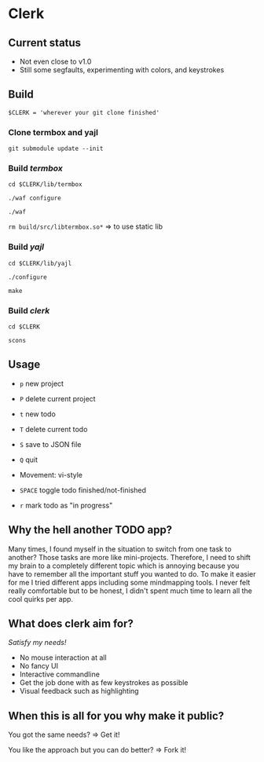 # Clerk

## Current status

* Not even close to v1.0
* Still some segfaults, experimenting with colors, and keystrokes

## Build

`$CLERK = 'wherever your git clone finished'`

### Clone termbox and yajl

`git submodule update --init`

### Build *termbox*

`cd $CLERK/lib/termbox`

`./waf configure`

`./waf`

`rm build/src/libtermbox.so*` => to use static lib

### Build *yajl*

`cd $CLERK/lib/yajl`

`./configure`

`make`

### Build *clerk*

`cd $CLERK`

`scons`

## Usage

* `p` new project
* `P` delete current project
* `t` new todo
* `T` delete current todo
* `S` save to JSON file
* `Q` quit

* Movement: vi-style

* `SPACE` toggle todo finished/not-finished
* `r` mark todo as "in progress"

## Why the hell another TODO app?

Many times, I found myself in the situation to switch from one task to another?
Those tasks are more like mini-projects.
Therefore, I need to shift my brain to a completely different topic which is annoying because you have to remember all the important stuff you wanted to do.
To make it easier for me I tried different apps including some mindmapping tools.
I never felt really comfortable but to be honest, I didn't spent much time to learn all the cool quirks per app.

## What does clerk aim for?

*Satisfy my needs!*

* No mouse interaction at all
* No fancy UI
* Interactive commandline
* Get the job done with as few keystrokes as possible
* Visual feedback such as highlighting

## When this is all for you why make it public?

You got the same needs? => Get it!

You like the approach but you can do better? => Fork it!

